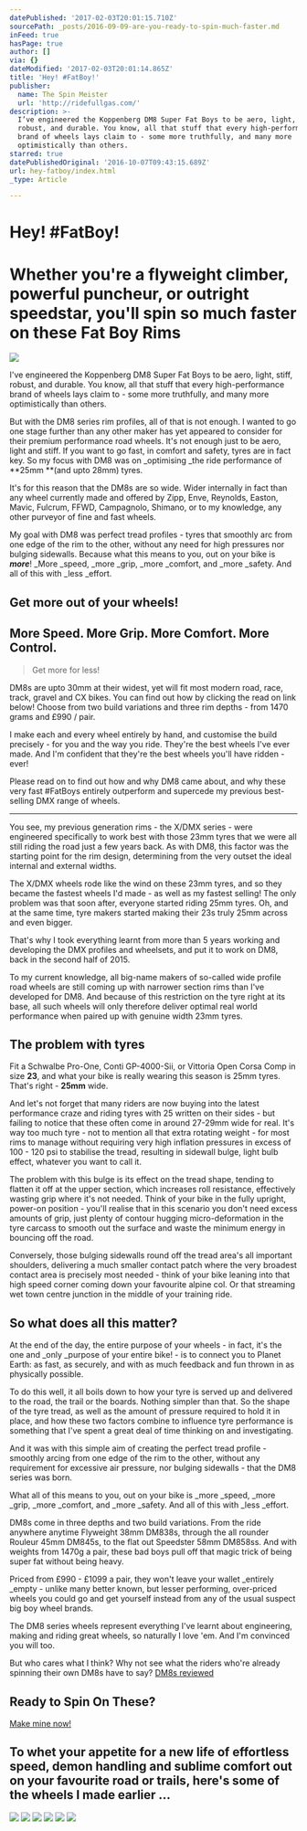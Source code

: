 ```yaml
---
datePublished: '2017-02-03T20:01:15.710Z'
sourcePath: _posts/2016-09-09-are-you-ready-to-spin-much-faster.md
inFeed: true
hasPage: true
author: []
via: {}
dateModified: '2017-02-03T20:01:14.865Z'
title: 'Hey! #FatBoy!'
publisher:
  name: The Spin Meister
  url: 'http://ridefullgas.com/'
description: >-
  I’ve engineered the Koppenberg DM8 Super Fat Boys to be aero, light, stiff,
  robust, and durable. You know, all that stuff that every high-performance
  brand of wheels lays claim to - some more truthfully, and many more
  optimistically than others.
starred: true
datePublishedOriginal: '2016-10-07T09:43:15.689Z'
url: hey-fatboy/index.html
_type: Article

---
```

# Hey! \#FatBoy!

# Whether you're a flyweight climber, powerful puncheur, or outright speedstar, you'll spin so much faster on these Fat Boy Rims
![](https://the-grid-user-content.s3-us-west-2.amazonaws.com/2b1bb215-eeba-4212-81e6-09c17761bb9d.jpg)

I've engineered the Koppenberg DM8 Super Fat Boys to be aero, light, stiff, robust, and durable. You know, all that stuff that every high-performance brand of wheels lays claim to - some more truthfully, and many more optimistically than others.

But with the DM8 series rim profiles, all of that is not enough. I wanted to go one stage further than any other maker has yet appeared to consider for their premium performance road wheels. It's not enough just to be aero, light and stiff. If you want to go fast, in comfort and safety, tyres are in fact key. So my focus with DM8 was on _optimising _the ride performance of **25mm **(and upto 28mm) tyres.

It's for this reason that the DM8s are so wide. Wider internally in fact than any wheel currently made and offered by Zipp, Enve, Reynolds, Easton, Mavic, Fulcrum, FFWD, Campagnolo, Shimano, or to my knowledge, any other purveyor of fine and fast wheels.

My goal with DM8 was perfect tread profiles - tyres that smoothly arc from one edge of the rim to the other, without any need for high pressures nor bulging sidewalls. Because what this means to you, out on your bike is _**more**_! _More _speed, _more _grip, _more _comfort, and _more _safety. And all of this with _less _effort.

## Get more out of your wheels! 

## More Speed. More Grip. More Comfort. More Control. 
> 
> Get more for less! 

DM8s are upto 30mm at their widest, yet will fit most modern road, race, track, gravel and CX bikes. You can find out how by clicking the read on link below! Choose from two build variations and three rim depths - from 1470 grams and £990 / pair.

I make each and every wheel entirely by hand, and customise the build precisely - for you and the way you ride. They're the best wheels I've ever made. And I'm confident that they're the best wheels you'll have ridden - ever!

Please read on to find out how and why DM8 came about, and why these very fast \#FatBoys entirely outperform and supercede my previous best-selling DMX range of wheels.

---

You see, my previous generation rims - the X/DMX series - were engineered specifically to work best with those 23mm tyres that we were all still riding the road just a few years back. As with DM8, this factor was the starting point for the rim design, determining from the very outset the ideal internal and external widths. 

The X/DMX wheels rode like the wind on these 23mm tyres, and so they became the fastest wheels I'd made - as well as my fastest selling! The only problem was that soon after, everyone started riding 25mm tyres. Oh, and at the same time, tyre makers started making their 23s truly 25mm across and even bigger.

That's why I took everything learnt from more than 5 years working and developing the DMX profiles and wheelsets, and put it to work on DM8, back in the second half of 2015\. 

To my current knowledge, all big-name makers of so-called wide profile road wheels are still coming up with narrower section rims than I've developed for DM8\. And because of this restriction on the tyre right at its base, all such wheels will only therefore deliver optimal real world performance when paired up with genuine width 23mm tyres. 

## The problem with tyres

Fit a Schwalbe Pro-One, Conti GP-4000-Sii, or Vittoria Open Corsa Comp in size **23**, and what your bike is really wearing this season is 25mm tyres. That's right - **25mm** wide.

And let's not forget that many riders are now buying into the latest performance craze and riding tyres with 25 written on their sides - but failing to notice that these often come in around 27-29mm wide for real. It's way too much tyre - not to mention all that extra rotating weight - for most rims to manage without requiring very high inflation pressures in excess of 100 - 120 psi to stabilise the tread, resulting in sidewall bulge, light bulb effect, whatever you want to call it. 

The problem with this bulge is its effect on the tread shape, tending to flatten it off at the upper section, which increases roll resistance, effectively wasting grip where it's not needed. Think of your bike in the fully upright, power-on position - you'll realise that in this scenario you don't need excess amounts of grip, just plenty of contour hugging micro-deformation in the tyre carcass to smooth out the surface and waste the minimum energy in bouncing off the road. 

Conversely, those bulging sidewalls round off the tread area's all important shoulders, delivering a much smaller contact patch where the very broadest contact area is precisely most needed - think of your bike leaning into that high speed corner coming down your favourite alpine col. Or that streaming wet town centre junction in the middle of your training ride.

## So what does all this matter?

At the end of the day, the entire purpose of your wheels - in fact, it's the one and _only _purpose of your entire bike! - is to connect you to Planet Earth: as fast, as securely, and with as much feedback and fun thrown in as physically possible.

To do this well, it all boils down to how your tyre is served up and delivered to the road, the trail or the boards. Nothing simpler than that. So the shape of the tyre tread, as well as the amount of pressure required to hold it in place, and how these two factors combine to influence tyre performance is something that I've spent a great deal of time thinking on and investigating.

And it was with this simple aim of creating the perfect tread profile - smoothly arcing from one edge of the rim to the other, without any requirement for excessive air pressure, nor bulging sidewalls - that the DM8 series was born.

What all of this means to you, out on your bike is _more _speed, _more _grip, _more _comfort, and _more _safety. And all of this with _less _effort.

DM8s come in three depths and two build variations. From the ride anywhere anytime Flyweight 38mm DM838s, through the all rounder Rouleur 45mm DM845s, to the flat out Speedster 58mm DM858ss. And with weights from 1470g a pair, these bad boys pull off that magic trick of being super fat without being heavy.

Priced from £990 - £1099 a pair, they won't leave your wallet _entirely _empty - unlike many better known, but lesser performing, over-priced wheels you could go and get yourself instead from any of the usual suspect big boy wheel brands.

The DM8 series wheels represent everything I've learnt about engineering, making and riding great wheels, so naturally I love 'em. And I'm convinced you will too.

But who cares what I think? Why not see what the riders who're already spinning their own DM8s have to say?
[DM8s reviewed][0]

## Ready to Spin On These?
[Make mine now!][1]

## To whet your appetite for a new life of effortless speed, demon handling and sublime comfort out on your favourite road or trails, here's some of the wheels I made earlier ...
![](https://the-grid-user-content.s3-us-west-2.amazonaws.com/0d83b794-9b5c-493f-9fb1-76801e70088e.jpg)
![](https://the-grid-user-content.s3-us-west-2.amazonaws.com/4765c3bf-9a01-43c0-a1ba-d49d93959dd0.jpg)
![](https://the-grid-user-content.s3-us-west-2.amazonaws.com/cd75e7dd-3fdc-493d-892e-ee13c248d916.jpg)
![](https://the-grid-user-content.s3-us-west-2.amazonaws.com/3f58d2f8-3559-45dd-bf29-33970fdeb569.jpg)
![](https://the-grid-user-content.s3-us-west-2.amazonaws.com/6ee44936-9797-4ce3-b36f-6d93c4802fe3.jpg)
![](https://the-grid-user-content.s3-us-west-2.amazonaws.com/6d2614e2-45c2-45fc-b205-54e16380a8d0.jpg)

[0]: http://ridefullgas.com/customer-reviews/
[1]: http://ridefullgas.com/dm8-series-super-fat-boys-28mm-wide/